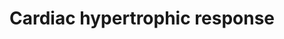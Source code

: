 ---
annotations:
- type: Pathway Ontology
  value: hypertrophic cardiomyopathy pathway
authors:
- Mkutmon
- MaintBot
- Eweitz
description: Integrated schematic of the more extensively characterized intracellular
  signal-transduction pathways that coordinate the cardiac hypertrophic response.
  During development and in response to physiological stimuli or pathological insults,
  the heart undergoes hypertrophic enlargement, which is characterized by an increase
  in the size of individual cardiac myocytes.
last-edited: 2021-05-21
organisms:
- Bos taurus
redirect_from:
- /index.php/Pathway:WP3250
- /instance/WP3250
schema-jsonld:
- '@context': https://schema.org/
  '@id': https://wikipathways.github.io/pathways/WP3250.html
  '@type': Dataset
  creator:
    '@type': Organization
    name: WikiPathways
  description: Integrated schematic of the more extensively characterized intracellular
    signal-transduction pathways that coordinate the cardiac hypertrophic response.
    During development and in response to physiological stimuli or pathological insults,
    the heart undergoes hypertrophic enlargement, which is characterized by an increase
    in the size of individual cardiac myocytes.
  keywords:
  - GUCA1A
  - TNF
  - AKT1
  - MAP2K5
  - PLC
  - MAP3K1
  - TGFBR1
  - TNFRSF1A
  - Catecholamines
  - GGFBPP5
  - MAPK3
  - MAPK7
  - RTKs
  - TGFB1
  - MAP2K2
  - NFATC2
  - IKBKG
  - MAP2K7
  - NIK
  - Calmodulin
  - BNP
  - Pol II
  - RAF1
  - RAC1
  - GSK3B
  - PPP3CA
  - MAPK14
  - Endo-1
  - cGMP
  - MAP4K1
  - MTOR
  - Ins(1,4,5)P3
  - NFKB1
  - PRKCA
  - ROH
  - DAG
  - CDK7
  - CDK9
  - PDPK1
  - HDAC5
  - MAPK8
  - EGF
  - PRKD1
  - IKBKB
  - RAS
  - NPPA
  - GPCR
  - IKBKE
  - MAP2K3
  - FGFR2
  - Ang-II
  - MAPK1
  - MAP2K4
  - HDAC9
  - MAP3K7
  - PLA2G2A
  - CHUK
  - HDAC7
  - HDAC4
  - MEF2A
  - AKT2
  - Ca2+
  - MAP2K6
  - FGF2
  - PRKG1
  - CAMK2D
  - IGF-I
  - MAP2K1
  license: CC0
  name: Cardiac hypertrophic response
seo: CreativeWork
title: Cardiac hypertrophic response
wpid: WP3250
---